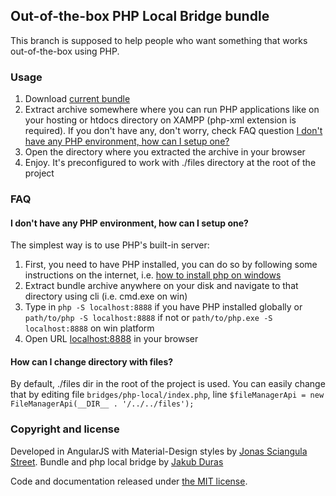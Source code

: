 ## Out-of-the-box PHP Local Bridge bundle

This branch is supposed to help people who want something that works out-of-the-box using PHP.

### Usage

1. Download [current bundle](https://github.com/durasj/angular-filemanager/raw/bundle-php-local/bundle/master-2017-04-23.zip)
2. Extract archive somewhere where you can run PHP applications like on your hosting or htdocs directory on XAMPP (php-xml extension is required). If you don't have any, don't worry, check FAQ question [I don't have any PHP environment, how can I setup one?](https://github.com/durasj/angular-filemanager/tree/bundle-php-local#i-dont-have-any-php-environment-how-can-i-setup-one)
3. Open the directory where you extracted the archive in your browser
4. Enjoy. It's preconfigured to work with ./files directory at the root of the project

### FAQ

#### I don't have any PHP environment, how can I setup one?
The simplest way is to use PHP's built-in server:
1. First, you need to have PHP installed, you can do so by following some instructions on the internet, i.e. [how to install php on windows](https://www.google.sk/search?q=how+to+install+php+on+windows)
2. Extract bundle archive anywhere on your disk and navigate to that directory using cli (i.e. cmd.exe on win)
3. Type in `php -S localhost:8888` if you have PHP installed globally or `path/to/php -S localhost:8888` if not or `path/to/php.exe -S localhost:8888` on win platform
4. Open URL [localhost:8888](http://localhost:8888) in your browser

#### How can I change directory with files?
By default, ./files dir in the root of the project is used. You can easily change that by editing file `bridges/php-local/index.php`, line `$fileManagerApi = new FileManagerApi(__DIR__ . '/../../files');`

### Copyright and license
Developed in AngularJS with Material-Design styles by [Jonas Sciangula Street](https://github.com/joni2back).
Bundle and php local bridge by [Jakub Duras](https://github.com/jduras)

Code and documentation released under [the MIT license](https://github.com/joni2back/angular-filemanager/blob/master/LICENSE).

